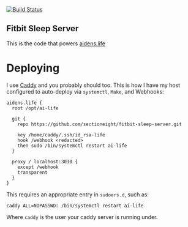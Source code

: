 [![Build Status](https://travis-ci.org/sectioneight/fitbit-sleep-server.svg?branch=master)](https://travis-ci.org/sectioneight/fitbit-sleep-server)

Fitbit Sleep Server
-------------------

This is the code that powers [aidens.life](https://aidens.life/)

Deploying
=========

I use [Caddy](https://caddyserver.com) and you probably should too. This is how
I have my host configured to auto-deploy via `systemctl`, `Make`, and Webhooks:

```
aidens.life {
  root /opt/ai-life

  git {
    repo https://github.com/sectioneight/fitbit-sleep-server.git

    key /home/caddy/.ssh/id_rsa-life
    hook /webhook <redacted>
    then sudo /bin/systemctl restart ai-life
  }

  proxy / localhost:3030 {
    except /webhook
    transparent
  }
}
```

This requires an appropriate entry in `sudoers.d`, such as:

```
caddy ALL=NOPASSWD: /bin/systemctl restart ai-life
```

Where `caddy` is the user your caddy server is running under.
